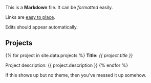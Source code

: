 ---
---
This is a __Markdown__ file.  It can be *formatted* easily.

Links are [easy to place](https://uni.blackboard.com).

Edits should appear automatically.

## Projects
{% for project in site.data.projects %}
  __Title:__ _{{ project.title }}_

  Project description: {{ project.description }}
{% endfor %}

If this shows up but no theme, then you've messed it up somehow.
